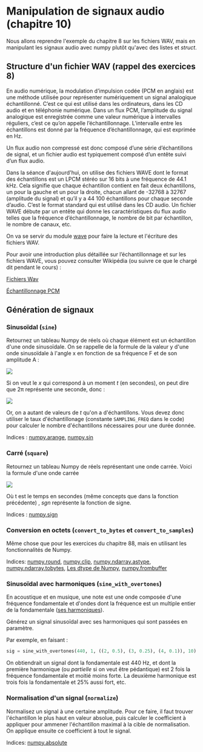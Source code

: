 # Manipulation de signaux audio  (chapitre 10)

<!-- Avant de commencer. Consulter les instructions à suivre dans [instructions.md](instructions.md) -->

Nous allons reprendre l'exemple du chapitre 8 sur les fichiers WAV, mais en manipulant les signaux audio avec numpy plutôt qu'avec des listes et *struct*.

## Structure d'un fichier WAV (rappel des exercices 8)

En audio numérique, la modulation d’impulsion codée (PCM en anglais) est une méthode utilisée pour représenter numériquement un signal analogique échantillonné. C’est ce qui est utilisé dans les ordinateurs, dans les CD audio et en téléphonie numérique. Dans un flux PCM, l’amplitude du signal analogique est enregistrée comme une valeur numérique à intervalles réguliers, c’est ce qu’on appelle l’échantillonnage. L’intervalle entre les échantillons est donné par la fréquence d’échantillonnage, qui est exprimée en Hz.

Un flux audio non compressé est donc composé d’une série d’échantillons de signal, et un fichier audio est typiquement composé d’un entête suivi d’un flux audio.

Dans la séance d'aujourd'hui, on utilise des fichiers WAVE dont le format des échantillons est un LPCM stéréo sur 16 bits à une fréquence de 44.1 kHz. Cela signifie que chaque échantillon contient en fait deux échantillons, un pour la gauche et un pour la droite, chacun allant de -32768 à 32767 (amplitude du signal) et qu’il y a 44 100 échantillons pour chaque seconde d’audio. C’est le format standard qui est utilisé dans les CD audio. Un fichier WAVE débute par un entête qui donne les caractéristiques du flux audio telles que la fréquence d’échantillonnage, le nombre de bit par échantillon, le nombre de canaux, etc.

On va se servir du module [wave](https://docs.python.org/3/library/wave.html) pour faire la lecture et l'écriture des fichiers WAV.

Pour avoir une introduction plus détaillée sur l’échantillonnage et sur les fichiers WAVE, vous pouvez consulter Wikipédia (ou suivre ce que le chargé dit pendant le cours) :

[Fichiers Wav](fr.wikipedia.org/wiki/WAVEform_audio_format)

[Échantillonnage PCM](fr.wikipedia.org/wiki/Modulation_d'impulsion_codée)

## Génération de signaux

### Sinusoïdal (`sine`)

Retournez un tableau Numpy de réels où chaque élément est un échantillon d'une onde sinusoïdale. On se rappelle de la formule de la valeur y d'une onde sinusoïdale à l'angle x en fonction de sa fréquence F et de son amplitude A :

<!-- y(x) = A \cdot \sin(F \cdot x) -->
<img src="https://latex.codecogs.com/png.latex?%5Cbg_white%20%5Clarge%20y%28x%29%20%3D%20A%20%5Ccdot%20%5Csin%28F%20%5Ccdot%20x%29">

Si on veut le *x* qui correspond à un moment *t* (en secondes), on peut dire que 2π représente une seconde, donc :

<!-- x(t) = 2 \pi t -->
<img src="https://latex.codecogs.com/png.latex?\bg_white%20\large%20x(t)%20=%202%20\pi%20t">

Or, on a autant de valeurs de *t* qu'on a d'échantillons. Vous devez donc utiliser le taux d'échantillonage (constante `SAMPLING_FREQ` dans le code) pour calculer le nombre d'échantillons nécessaires pour une durée donnée.

Indices :
    [numpy.arange](https://numpy.org/doc/stable/reference/generated/numpy.arange.html),
    [numpy.sin](https://numpy.org/doc/stable/reference/generated/numpy.sin.html)

### Carré (`square`)

Retournez un tableau Numpy de réels représentant une onde carrée. Voici la formule d'une onde carrée

<!-- y(t) = \textup{sgn}(\sin(F \cdot 2 \pi t)) -->
<img src="https://latex.codecogs.com/png.latex?%5Cbg_white%20%5Clarge%20y%28t%29%20%3D%20%5Ctextup%7Bsgn%7D%28%5Csin%28F%20%5Ccdot%202%20%5Cpi%20t%29%29">

Où t est le temps en secondes (même concepts que dans la fonction précédente) , *sgn* représente la fonction de signe.

Indices :
    [numpy.sign](https://numpy.org/doc/stable/reference/generated/numpy.sign.html)

### Conversion en octets (`convert_to_bytes` et `convert_to_samples`)

Même chose que pour les exercices du chapitre 88, mais en utilisant les fonctionnalités de Numpy.

Indices:
    [numpy.round](https://numpy.org/doc/stable/reference/generated/numpy.round.html),
    [numpy.clip](https://numpy.org/doc/stable/reference/generated/numpy.clip.html),
    [numpy.ndarray.astype](https://docs.scipy.org/doc/numpy-1.15.0/reference/generated/numpy.ndarray.astype.html),
    [numpy.ndarray.tobytes](https://numpy.org/doc/stable/reference/generated/numpy.ndarray.tobytes.html),
    [Les dtype de Numpy](https://numpy.org/doc/stable/reference/arrays.dtypes.html#arrays-dtypes-constructing),
    [numpy.frombuffer](https://numpy.org/doc/stable/reference/generated/numpy.frombuffer.html)

### Sinusoïdal avec harmoniques (`sine_with_overtones`)

En acoustique et en musique, une note est une onde composée d'une fréquence fondamentale et d'ondes dont la fréquence est un multiple entier de la fondamentale ([ses harmoniques](https://en.wikipedia.org/wiki/Harmonic_series_(music))).

Générez un signal sinusoïdal avec ses harmoniques qui sont passées en paramètre.

Par exemple, en faisant :

```python
sig = sine_with_overtones(440, 1, ((2, 0.5), (3, 0.25), (4, 0.1)), 10)
```

On obtiendrait un signal dont la fondamentale est 440 Hz, et dont la première harmonique (ou *partielle* si on veut être pédantique) est 2 fois la fréquence fondamentale et moitié moins forte. La deuxième harmonique est trois fois la fondamentale et 25% aussi fort, etc.

### Normalisation d'un signal (`normalize`)

Normalisez un signal à une certaine amplitude. Pour ce faire, il faut trouver l'échantillon le plus haut en valeur absolue, puis calculer le coefficient à appliquer pour ammener l'échantillon maximal à la cible de normalisation. On applique ensuite ce coefficient à tout le signal.

Indices:
    [numpy.absolute](https://numpy.org/doc/stable/reference/generated/numpy.absolute.html)
